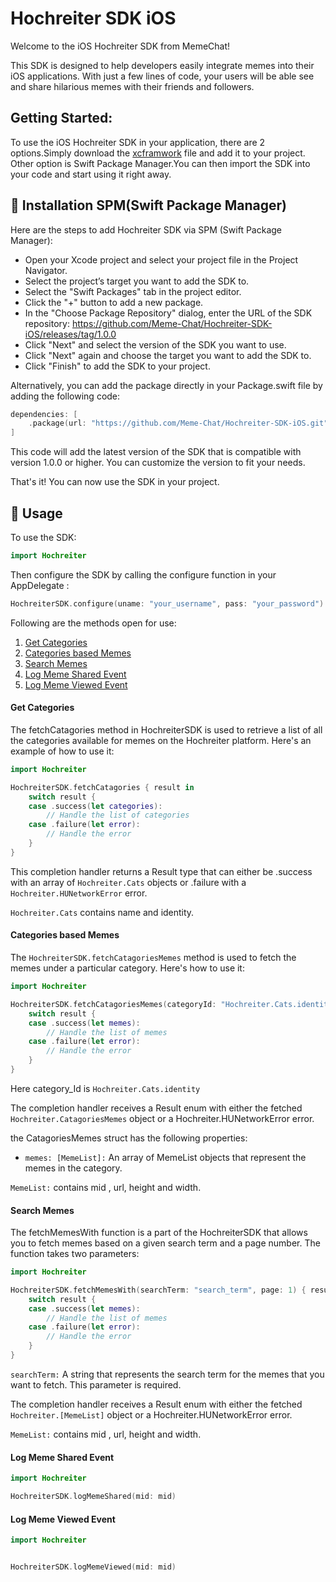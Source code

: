# Hochreiter SDK iOS 

Welcome to the iOS Hochreiter SDK from MemeChat!

This SDK is designed to help developers easily integrate memes into their iOS applications. With just a few lines of code, your users will be able see and share hilarious memes with their friends and followers.

## Getting Started:

To use the iOS Hochreiter SDK in your application, there are 2 options.Simply download the [xcframwork](www.google.com) file and add it to your project. Other option is Swift Package Manager.You can then import the SDK into your code and start using it right away.


## 🎉 Installation SPM(Swift Package Manager)

Here are the steps to add Hochreiter SDK via SPM (Swift Package Manager):

- Open your Xcode project and select your project file in the Project Navigator.
- Select the project’s target you want to add the SDK to.
- Select the "Swift Packages" tab in the project editor.
- Click the "+" button to add a new package.
- In the "Choose Package Repository" dialog, enter the URL of the SDK repository: https://github.com/Meme-Chat/Hochreiter-SDK-iOS/releases/tag/1.0.0
- Click "Next" and select the version of the SDK you want to use.
- Click "Next" again and choose the target you want to add the SDK to.
- Click "Finish" to add the SDK to your project.

Alternatively, you can add the package directly in your Package.swift file by adding the following code:

```swift
dependencies: [
    .package(url: "https://github.com/Meme-Chat/Hochreiter-SDK-iOS.git", .upToNextMajor(from: "1.0.0"))
]
```
This code will add the latest version of the SDK that is compatible with version 1.0.0 or higher. You can customize the version to fit your needs.

That's it! You can now use the SDK in your project.




## 🚀 Usage

To use the SDK:

```swift
import Hochreiter
```

Then configure the SDK by calling the configure function in your AppDelegate :

```swift
HochreiterSDK.configure(uname: "your_username", pass: "your_password")

```

Following are the methods open for use:

1. [Get Categories](https://github.com/Meme-Chat/Hochreiter-SDK-iOS/blob/mian/README.md#gc)
2. [Categories based Memes](https://github.com/Meme-Chat/Hochreiter-SDK-iOS/blob/mian/README.md#cbm)
3. [Search Memes](https://github.com/Meme-Chat/Hochreiter-SDK-iOS/blob/mian/README.md#sm)
4. [Log Meme Shared Event](https://github.com/Meme-Chat/Hochreiter-SDK-iOS/blob/mian/README.md#lms)
5. [Log Meme Viewed Event](https://github.com/Meme-Chat/Hochreiter-SDK-iOS/blob/mian/README.md#lmv)


#### Get Categories <a name="gc"></a>

The fetchCatagories method in HochreiterSDK is used to retrieve a list of all the categories available for memes on the Hochreiter platform. Here's an example of how to use it:

```swift
import Hochreiter

HochreiterSDK.fetchCatagories { result in
    switch result {
    case .success(let categories):
        // Handle the list of categories
    case .failure(let error):
        // Handle the error
    }
}
```
 This completion handler returns a Result type that can either be .success with an array of `Hochreiter.Cats` objects or .failure with a `Hochreiter.HUNetworkError` error.

`Hochreiter.Cats` contains name and identity.


#### Categories based Memes <a name="cbm"></a>

The `HochreiterSDK.fetchCatagoriesMemes` method is used to fetch the memes under a particular category. Here's how to use it:

```swift
import Hochreiter

HochreiterSDK.fetchCatagoriesMemes(categoryId: "Hochreiter.Cats.identity", page: 1) { result in
    switch result {
    case .success(let memes):
        // Handle the list of memes
    case .failure(let error):
        // Handle the error
    }
}
```

Here category_Id is `Hochreiter.Cats.identity`


The completion handler receives a Result enum with either the fetched `Hochreiter.CatagoriesMemes` object or a Hochreiter.HUNetworkError error.

the CatagoriesMemes struct has the following properties:

- `memes: [MemeList]:` An array of MemeList objects that represent the memes in the category.

`MemeList:` contains mid , url, height and width.



#### Search Memes <a name="sm"></a>

The fetchMemesWith function is a part of the HochreiterSDK that allows you to fetch memes based on a given search term and a page number. The function takes two parameters:

```swift
import Hochreiter

HochreiterSDK.fetchMemesWith(searchTerm: "search_term", page: 1) { result in
    switch result {
    case .success(let memes):
        // Handle the list of memes
    case .failure(let error):
        // Handle the error
    }
}
```

`searchTerm:` A string that represents the search term for the memes that you want to fetch. This parameter is required.

The completion handler receives a Result enum with either the fetched `Hochreiter.[MemeList]` object or a Hochreiter.HUNetworkError error.

`MemeList:` contains mid , url, height and width.

#### Log Meme Shared Event <a name="lms"></a>
```swift
import Hochreiter

HochreiterSDK.logMemeShared(mid: mid)
```
#### Log Meme Viewed Event <a name="lmv"></a>
```swift
import Hochreiter


HochreiterSDK.logMemeViewed(mid: mid)
```



